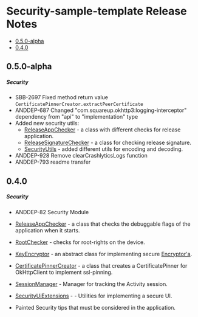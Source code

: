# Security-sample-template Release Notes

- [0.5.0-alpha](#050-alpha)
- [0.4.0](#040)

## 0.5.0-alpha
##### Security
* SBB-2697 Fixed method return value ```CertificatePinnerCreator.extractPeerCertificate```
* ANDDEP-687 Changed "com.squareup.okhttp3:logging-interceptor" dependency from "api" to "implementation" type
* Added new security utils:
    * [ReleaseAppChecker](lib-security/src/main/java/ru/surfstudio/android/security/app/ReleaseAppChecker.kt) - a class with different checks for release application.
    * [ReleaseSignatureChecker](lib-security/src/main/java/ru/surfstudio/android/security/app/ReleaseSignatureChecker.kt) - a class for checking release signature.
    * [SecurityUtils](lib-security/src/main/java/ru/surfstudio/android/security/crypto/security/SecurityUtils.kt) - added different utils for encoding and decoding.
* ANDDEP-928 Remove clearCrashlyticsLogs function
* ANDDEP-793 readme transfer
## 0.4.0
##### Security
* ANDDEP-82 Security Module
* [ReleaseAppChecker](lib-security/src/main/java/ru/surfstudio/android/security/app/ReleaseAppChecker.kt) - a class that checks the debuggable flags of the application when it starts.
* [RootChecker](lib-security/src/main/java/ru/surfstudio/android/security/root/RootChecker.kt) - checks for root-rights on the device.
* [KeyEncryptor](lib-security/src/main/java/ru/surfstudio/android/security/crypto/KeyEncryptor.kt) - an abstract class for implementing secure [Encryptor'a](../filestorage/lib-filestorage/src/main/java/ru/surfstudio/android/filestorage/encryptor/Encryptor.kt).
* [CertificatePinnerCreator](lib-security/src/main/java/ru/surfstudio/android/security/ssl/CertificatePinnerCreator.kt) - a class that creates a CertificatePinner for OkHttpClient to implement ssl-pinning.
* [SessionManager](lib-security/src/main/java/ru/surfstudio/android/security/session/SessionManager.kt) - Manager for tracking the Activity session.
* [SecurityUiExtensions](lib-security/src/main/java/ru/surfstudio/android/security/ui/SecurityUiExtensions.kt) - - Utilities for implementing a secure UI.

* Painted Security tips that must be considered in the application.